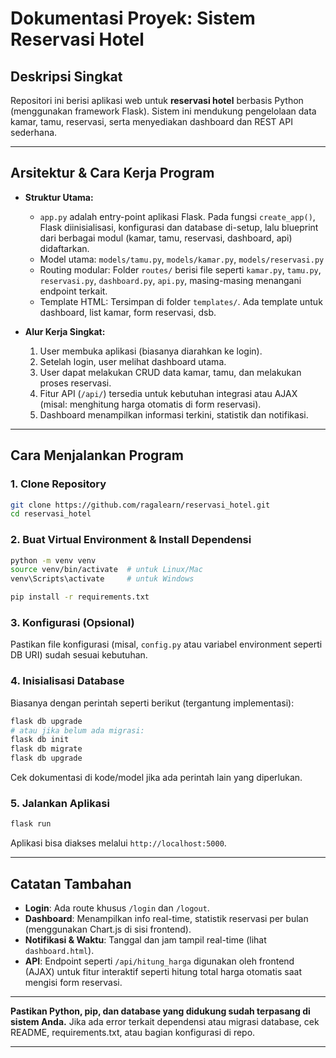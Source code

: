 # Dokumentasi Proyek: Sistem Reservasi Hotel

## Deskripsi Singkat
Repositori ini berisi aplikasi web untuk **reservasi hotel** berbasis Python (menggunakan framework Flask). Sistem ini mendukung pengelolaan data kamar, tamu, reservasi, serta menyediakan dashboard dan REST API sederhana.

---

## Arsitektur & Cara Kerja Program

- **Struktur Utama:**
  - `app.py` adalah entry-point aplikasi Flask. Pada fungsi `create_app()`, Flask diinisialisasi, konfigurasi dan database di-setup, lalu blueprint dari berbagai modul (kamar, tamu, reservasi, dashboard, api) didaftarkan.
  - Model utama: `models/tamu.py`, `models/kamar.py`, `models/reservasi.py`
  - Routing modular: Folder `routes/` berisi file seperti `kamar.py`, `tamu.py`, `reservasi.py`, `dashboard.py`, `api.py`, masing-masing menangani endpoint terkait.
  - Template HTML: Tersimpan di folder `templates/`. Ada template untuk dashboard, list kamar, form reservasi, dsb.

- **Alur Kerja Singkat:**
  1. User membuka aplikasi (biasanya diarahkan ke login).
  2. Setelah login, user melihat dashboard utama.
  3. User dapat melakukan CRUD data kamar, tamu, dan melakukan proses reservasi.
  4. Fitur API (`/api/`) tersedia untuk kebutuhan integrasi atau AJAX (misal: menghitung harga otomatis di form reservasi).
  5. Dashboard menampilkan informasi terkini, statistik dan notifikasi.

---

## Cara Menjalankan Program

### 1. **Clone Repository**
```bash
git clone https://github.com/ragalearn/reservasi_hotel.git
cd reservasi_hotel
```

### 2. **Buat Virtual Environment & Install Dependensi**
```bash
python -m venv venv
source venv/bin/activate  # untuk Linux/Mac
venv\Scripts\activate     # untuk Windows

pip install -r requirements.txt
```

### 3. **Konfigurasi (Opsional)**
Pastikan file konfigurasi (misal, `config.py` atau variabel environment seperti DB URI) sudah sesuai kebutuhan.

### 4. **Inisialisasi Database**
Biasanya dengan perintah seperti berikut (tergantung implementasi):
```bash
flask db upgrade
# atau jika belum ada migrasi:
flask db init
flask db migrate
flask db upgrade
```
Cek dokumentasi di kode/model jika ada perintah lain yang diperlukan.

### 5. **Jalankan Aplikasi**
```bash
flask run
```
Aplikasi bisa diakses melalui `http://localhost:5000`.

---

## Catatan Tambahan

- **Login**: Ada route khusus `/login` dan `/logout`.
- **Dashboard**: Menampilkan info real-time, statistik reservasi per bulan (menggunakan Chart.js di sisi frontend).
- **Notifikasi & Waktu**: Tanggal dan jam tampil real-time (lihat `dashboard.html`).
- **API**: Endpoint seperti `/api/hitung_harga` digunakan oleh frontend (AJAX) untuk fitur interaktif seperti hitung total harga otomatis saat mengisi form reservasi.

---

**Pastikan Python, pip, dan database yang didukung sudah terpasang di sistem Anda.**
Jika ada error terkait dependensi atau migrasi database, cek README, requirements.txt, atau bagian konfigurasi di repo.

---